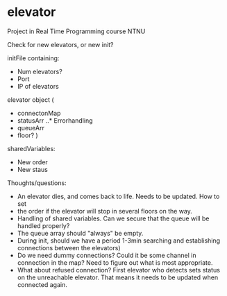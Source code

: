 elevator
========

Project in Real Time Programming course NTNU

Check for new elevators, or new init?

initFile containing:
* Num elevators?
* Port
* IP of elevators

elevator object ( 
* connectonMap 
* statusArr 
    ..* Errorhandling
* queueArr 
* floor?
)

sharedVariables:
* New order
* New staus


Thoughts/questions:
* An elevator dies, and comes back to life. Needs to be updated.  How to set
* the order if the elevator will stop in several floors on the
  way.
* Handling of shared variables. Can we secure that the queue will be
  handled properly?
* The queue array should "always" be empty.  
* During init, should we have a
 period 1-3min searching and establishing connections between the elevators)
* Do we need dummy connections? Could it be some channel in connection in the map?
 Need to figure out what is most appropriate.
* What about refused connection? First elevator who detects sets 
status on the unreachable elevator. That means it needs to 
be updated when connected again.




